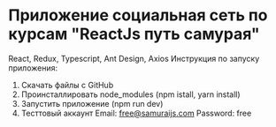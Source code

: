 # Приложение социальная сеть по курсам "ReactJs путь самурая"
React, Redux, Typescript, Ant Design, Axios
Инструкция по запуску приложения:
  1) Скачать файлы с GitHub
  2) Проинсталлировать node_modules (npm istall, yarn install)
  3) Запустить приложение (npm run dev) 
  4) Тесттовый аккаунт
  Email: free@samuraijs.com
  Password: free
